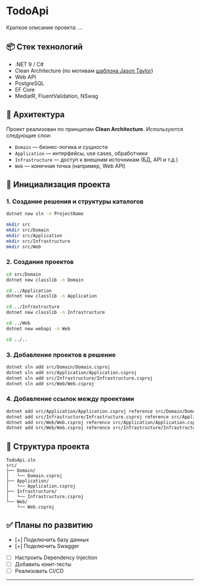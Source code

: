 # TodoApi

Краткое описание проекта: ...

## 📦 Стек технологий

- .NET 9 / C#
- Clean Architecture (по мотивам [шаблона Jason Taylor](https://github.com/jasontaylordev/CleanArchitecture))
- Web API
- PostgreSQL
- EF Core
- MediatR, FluentValidation, NSwag

## 🧱 Архитектура

Проект реализован по принципам **Clean Architecture**. Используются следующие слои:

- `Domain` — бизнес-логика и сущности
- `Application` — интерфейсы, use cases, обработчики
- `Infrastructure` — доступ к внешним источникам (БД, API и т.д.)
- `Web` — конечная точка (например, Web API)

## 🚀 Инициализация проекта

### 1. Создание решения и структуры каталогов

```bash
dotnet new sln -n ProjectName

mkdir src
mkdir src/Domain
mkdir src/Application
mkdir src/Infrastructure
mkdir src/Web
```

### 2. Создание проектов

```bash
cd src/Domain
dotnet new classlib -n Domain

cd ../Application
dotnet new classlib -n Application

cd ../Infrastructure
dotnet new classlib -n Infrastructure

cd ../Web
dotnet new webapi -n Web

cd ../..
```

### 3. Добавление проектов в решение

```bash
dotnet sln add src/Domain/Domain.csproj
dotnet sln add src/Application/Application.csproj
dotnet sln add src/Infrastructure/Infrastructure.csproj
dotnet sln add src/Web/Web.csproj
```

### 4. Добавление ссылок между проектами

```bash
dotnet add src/Application/Application.csproj reference src/Domain/Domain.csproj
dotnet add src/Infrastructure/Infrastructure.csproj reference src/Application/Application.csproj
dotnet add src/Web/Web.csproj reference src/Application/Application.csproj
dotnet add src/Web/Web.csproj reference src/Infrastructure/Infrastructure.csproj
```

## 📂 Структура проекта

```
TodoApi.sln
src/
├── Domain/
│   └── Domain.csproj
├── Application/
│   └── Application.csproj
├── Infrastructure/
│   └── Infrastructure.csproj
└── Web/
    └── Web.csproj
```

## ✅ Планы по развитию

- [+] Подключить базу данных
- [+] Подключить Swagger
- [ ] Настроить Dependency Injection
- [ ] Добавить юнит-тесты
- [ ] Реализовать CI/CD

---

